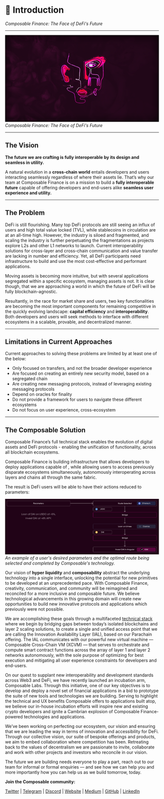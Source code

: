 # **👋** Introduction
*Composable Finance: The Face of DeFi's Future*

---

![Composable Face](./composable-face.png)
*Composable Finance: The Face of DeFi's Future*

---

## The Vision
**The future we are crafting is fully interoperable by its design and seamless in utility.**

A natural evolution in a **cross-chain world** entails developers and users interacting seamlessly regardless of where their assets lie. That’s why our team at Composable Finance is on a mission to build a **fully interoperable future** capable of offering developers and end-users alike **seamless user experience and utility.**

---

## The Problem
DeFi is still flourishing. Many top DeFi protocols are still seeing an influx of users and high total value locked (TVL), while stablecoins in circulation are at an all-time high. However, the industry is siloed and fragmented, and scaling the industry is further perpetuating the fragmentations as projects explore L2s and other L1 networks to launch. Current interoperability solutions for cross-layer and cross-chain communication and value transfer are lacking in number and efficiency. Yet, all DeFi participants need infrastructure to build and use the most cost-effective and performant applications.

Moving assets is becoming more intuitive, but with several applications segregated within a specific ecosystem, managing assets is not. It is clear though, that we are approaching a world in which the future of DeFi will be fully blockchain-agnostic.

Resultantly, in the race for market share and users, two key functionalities are becoming the most important components for remaining competitive in the quickly evolving landscape: **capital efficiency** and **interoperability**. Both developers and users will seek methods to interface with different ecosystems in a scalable, provable, and decentralized manner.

---

## Limitations in Current Approaches
Current approaches to solving these problems are limited by at least one of the below:
- Only focused on transfers, and not the broader developer experience
- Are focused on creating an entirely new security model, based on a segregated chain
- Are creating new messaging protocols, instead of leveraging existing messaging protocols
- Depend on oracles for finality
- Do not provide a framework for users to navigate these different ecosystems
- Do not focus on user experience, cross-ecosystem

---

## The Composable Solution
Composable Finance’s full technical stack enables the evolution of digital assets and DeFi protocols - enabling the unification of functionality, across all blockchain ecosystems.

Composable Finance is building infrastructure that allows developers to deploy applications capable of , while allowing users to access previously disparate ecosystems simultaneously, autonomously interoperating across layers and chains all through the same fabric.

The result is DeFi users will be able to have their actions reduced to parameters:

![An example of a user's desired parameters and the optimal route being selected and completed by Composable's technology.](./users-desired-parameters.png)
*An example of a user's desired parameters and the optimal route being selected and completed by Composable's technology.*

Our vision of **hyper liquidity** and **composability** abstract the underlying technology into a single interface, unlocking the potential for new primitives to be developed at an unprecedented pace. With Composable Finance, creativity, communication, and community will be reimagined and reconciled for a more inclusive and composable future. We believe technological advancements in this growing domain will create new opportunities to build new innovative protocols and applications which previously were not possible.

We are accomplishing these goals through a multifaceted [technical stack](./products/technical-stack-overview.html) where we begin by bridging gaps between today’s isolated blockchains and layer 2 scaling solutions, to create a single and unified access point that we are calling the Innovation Availability Layer (IAL), based on our Parachain offering. The IAL communicates with our powerful new virtual machine — Composable Cross-Chain VM (XCVM) — that serves to orchestrate and compute smart contract functions across the array of layer 1 and layer 2 networks autonomously, with the sole purpose of optimizing for best execution and mitigating all user experience constraints for developers and end-users.

On our quest to supplant new interoperability and development standards across Web3 and DeFi, we have recently launched an incubation arm, Composable Labs. Through this initiative, one of our key objectives is to develop and deploy a novel set of financial applications in a bid to prototype the suite of new tools and technologies we are building. Serving to highlight the technical and UX benefits Composable offers to applications built atop, we believe our in-house incubation efforts will inspire new and existing crypto developers and ignite a Cambrian explosion of Composable Finance-powered technologies and applications.

We’ve been working on perfecting our ecosystem, our vision and ensuring that we are leading the way in terms of innovation and accessibility for DeFi. Through our collective vision, our suite of bespoke offerings and products, we aim to embed collaboration where competition has been. Retreating back to the values of decentralism we are passionate to invite, collaborate and work with other projects and investors who reconcile in our vision. 

The future we are building needs everyone to play a part, reach out to our team for informal or formal enquiries — and see how we can help you and more importantly how you can help us as we build tomorrow, today.

**Join the Composable community:**

[Twitter](https://twitter.com/ComposableFin) | [Telegram](https://t.me/composablefinance) | [Discord](https://discord.com/invite/pFZn2GCn65) | [Website](https://www.composable.finance/) | [Medium](https://composablefi.medium.com/about) | [GitHub](https://github.com/ComposableFi) | [LinkedIn](https://www.linkedin.com/company/composable-finance/)